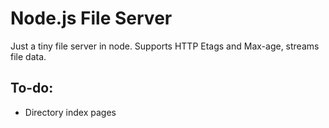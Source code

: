 # Node.js File Server

Just a tiny file server in node. Supports HTTP Etags and Max-age, streams file data.

## To-do:

- Directory index pages
